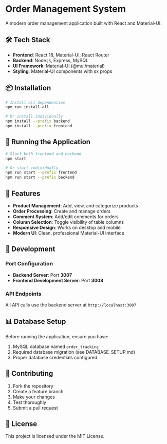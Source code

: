 # Order Management System

A modern order management application built with React and Material-UI.

## 🛠️ Tech Stack

- **Frontend**: React 18, Material-UI, React Router
- **Backend**: Node.js, Express, MySQL
- **UI Framework**: Material-UI (@mui/material)
- **Styling**: Material-UI components with sx props

## 📦 Installation

```bash
# Install all dependencies
npm run install-all

# Or install individually
npm install --prefix backend
npm install --prefix frontend
```

## 🚀 Running the Application

```bash
# Start both frontend and backend
npm start

# Or start individually
npm run start --prefix frontend
npm run start --prefix backend
```

## 📱 Features

- **Product Management**: Add, view, and categorize products
- **Order Processing**: Create and manage orders
- **Comment System**: Add/edit comments for orders
- **Column Selection**: Toggle visibility of table columns
- **Responsive Design**: Works on desktop and mobile
- **Modern UI**: Clean, professional Material-UI interface

## 🔧 Development

### Port Configuration
- **Backend Server**: Port **3007**
- **Frontend Development Server**: Port **3008**

### API Endpoints
All API calls use the backend server at `http://localhost:3007`

## 📊 Database Setup

Before running the application, ensure you have:
1. MySQL database named `order_tracking`
2. Required database migration (see DATABASE_SETUP.md)
3. Proper database credentials configured

## 🤝 Contributing

1. Fork the repository
2. Create a feature branch
3. Make your changes
4. Test thoroughly
5. Submit a pull request

## 📄 License

This project is licensed under the MIT License. 